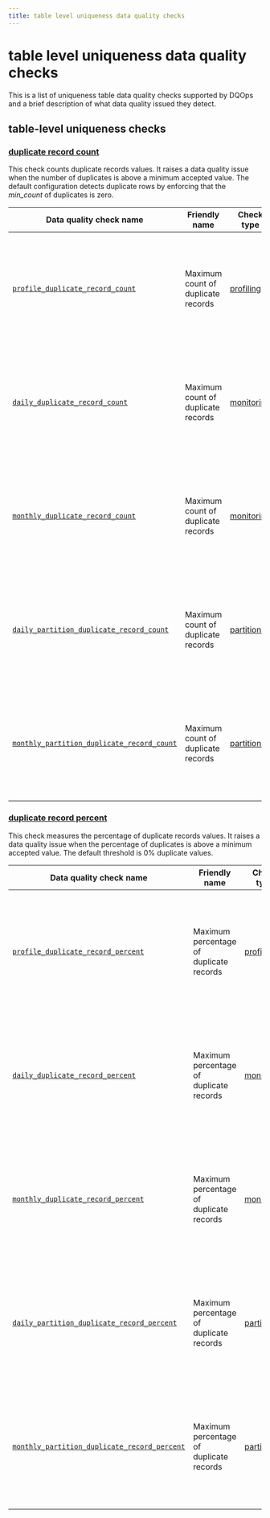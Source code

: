 ```yaml
---
title: table level uniqueness data quality checks
---
```

# table level uniqueness data quality checks

This is a list of uniqueness table data quality checks supported by DQOps and a brief description of what data quality issued they detect.




## table-level uniqueness checks


### [duplicate record count](./duplicate-record-count.md)
This check counts duplicate records values. It raises a data quality issue when the number of duplicates is above a minimum accepted value.
 The default configuration detects duplicate rows by enforcing that the *min_count* of duplicates is zero.


| Data quality check name | Friendly name | Check type | Description | Standard |
|-------------------------|---------------|------------|-------------|----------|
|[<span class="no-wrap-code">`profile_duplicate_record_count`</span>](./duplicate-record-count.md#profile-duplicate-record-count)|Maximum count of duplicate records|[profiling](../../../dqo-concepts/definition-of-data-quality-checks/data-profiling-checks.md)|Verifies that the number of duplicate record values in a table does not exceed the maximum accepted count.|:material-check-bold:|
|[<span class="no-wrap-code">`daily_duplicate_record_count`</span>](./duplicate-record-count.md#daily-duplicate-record-count)|Maximum count of duplicate records|[monitoring](../../../dqo-concepts/definition-of-data-quality-checks/data-observability-monitoring-checks.md)|Verifies that the number of duplicate record values in a table does not exceed the maximum accepted count.|:material-check-bold:|
|[<span class="no-wrap-code">`monthly_duplicate_record_count`</span>](./duplicate-record-count.md#monthly-duplicate-record-count)|Maximum count of duplicate records|[monitoring](../../../dqo-concepts/definition-of-data-quality-checks/data-observability-monitoring-checks.md)|Verifies that the number of duplicate record values in a table does not exceed the maximum accepted count.|:material-check-bold:|
|[<span class="no-wrap-code">`daily_partition_duplicate_record_count`</span>](./duplicate-record-count.md#daily-partition-duplicate-record-count)|Maximum count of duplicate records|[partitioned](../../../dqo-concepts/definition-of-data-quality-checks/partition-checks.md)|Verifies that the number of duplicate record values in a table does not exceed the maximum accepted count.|:material-check-bold:|
|[<span class="no-wrap-code">`monthly_partition_duplicate_record_count`</span>](./duplicate-record-count.md#monthly-partition-duplicate-record-count)|Maximum count of duplicate records|[partitioned](../../../dqo-concepts/definition-of-data-quality-checks/partition-checks.md)|Verifies that the number of duplicate record values in a table does not exceed the maximum accepted count.|:material-check-bold:|



### [duplicate record percent](./duplicate-record-percent.md)
This check measures the percentage of duplicate records values. It raises a data quality issue when the percentage of duplicates is above a minimum accepted value.
 The default threshold is 0% duplicate values.


| Data quality check name | Friendly name | Check type | Description | Standard |
|-------------------------|---------------|------------|-------------|----------|
|[<span class="no-wrap-code">`profile_duplicate_record_percent`</span>](./duplicate-record-percent.md#profile-duplicate-record-percent)|Maximum percentage of duplicate records|[profiling](../../../dqo-concepts/definition-of-data-quality-checks/data-profiling-checks.md)|Verifies that the percentage of duplicate record values in a table does not exceed the maximum accepted percentage.|:material-check-bold:|
|[<span class="no-wrap-code">`daily_duplicate_record_percent`</span>](./duplicate-record-percent.md#daily-duplicate-record-percent)|Maximum percentage of duplicate records|[monitoring](../../../dqo-concepts/definition-of-data-quality-checks/data-observability-monitoring-checks.md)|Verifies that the percentage of duplicate record values in a table does not exceed the maximum accepted percentage.|:material-check-bold:|
|[<span class="no-wrap-code">`monthly_duplicate_record_percent`</span>](./duplicate-record-percent.md#monthly-duplicate-record-percent)|Maximum percentage of duplicate records|[monitoring](../../../dqo-concepts/definition-of-data-quality-checks/data-observability-monitoring-checks.md)|Verifies that the percentage of duplicate record values in a table does not exceed the maximum accepted percentage.|:material-check-bold:|
|[<span class="no-wrap-code">`daily_partition_duplicate_record_percent`</span>](./duplicate-record-percent.md#daily-partition-duplicate-record-percent)|Maximum percentage of duplicate records|[partitioned](../../../dqo-concepts/definition-of-data-quality-checks/partition-checks.md)|Verifies that the percentage of duplicate record values in a table does not exceed the maximum accepted percentage.|:material-check-bold:|
|[<span class="no-wrap-code">`monthly_partition_duplicate_record_percent`</span>](./duplicate-record-percent.md#monthly-partition-duplicate-record-percent)|Maximum percentage of duplicate records|[partitioned](../../../dqo-concepts/definition-of-data-quality-checks/partition-checks.md)|Verifies that the percentage of duplicate record values in a table does not exceed the maximum accepted percentage.|:material-check-bold:|








